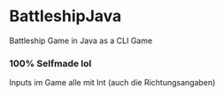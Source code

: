 # BattleshipJava
Battleship Game in Java as a CLI Game
### 100% Selfmade lol

Inputs im Game alle mit Int (auch die Richtungsangaben)
